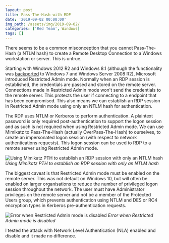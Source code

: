 ```yaml
---
layout: post
title: Pass-The-Hash with RDP
date: '2019-09-02 00:00:00'
img_path: /assets/img/2019-09-02/
categories: ['Red Team', Windows]
tags: []
---
```


There seems to be a common misconception that you cannot Pass-The-Hash (a NTLM hash) to create a Remote Desktop Connection to a Windows workstation or server. This is untrue.

Starting with Windows 2012 R2 and Windows 8.1 (although the functionality was [backported](https://support.microsoft.com/en-us/help/2984976/rdp-8-0-update-for-restricted-administration-on-windows-7-or-windows-s) to Windows 7 and Windows Server 2008 R2), Microsoft introduced Restricted Admin mode. Normally when an RDP session is established, the credentials are passed and stored on the remote server. Connections made in Restricted Admin mode won't send the credentials to the remote server. This protects the user if connecting to a endpoint that has been compromised. This also means we can establish an RDP session in Restricted Admin mode using only an NTLM hash for authentication.

The RDP uses NTLM or Kerberos to perform authentication. A plaintext password is only required post-authentication to support the logon session and as such is not required when using Restricted Admin mode. We can use Mimikatz to Pass-The-Hash (actually OverPass-The-Hash) to ourselves, to create an impersonated logon session (with respect to network authentications requests). This logon session can be used to RDP to a remote server using Restricted Admin mode.

![Using Mimikatz PTH to establish an RDP session with only an NTLM hash](pth_1.png)
_Using Mimikatz PTH to establish an RDP session with only an NTLM hash_

The biggest caveat is that Restricted Admin mode must be enabled on the remote server. This was not default on Windows 10, but will often be enabled on larger organisations to reduce the number of privileged logon session throughout the network. The user must have Administrator privileges on the remote server and not be a member of the Protected Users group, which prevents authentication using NTLM and DES or RC4 encryption types in Kerberos pre-authentication requests.

![Error when Restricted Admin mode is disabled](image.png)
_Error when Restricted Admin mode is disabled_

I tested the attack with Network Level Authentication (NLA) enabled and disable and it made no difference.
